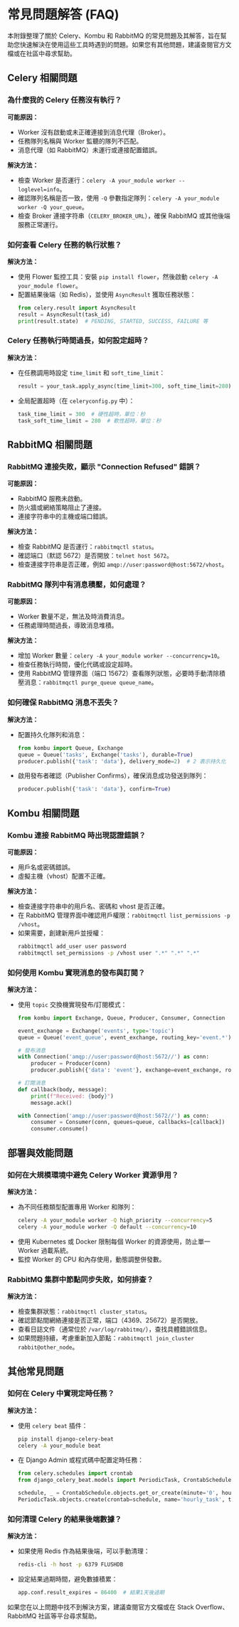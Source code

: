 # 常見問題解答 (FAQ)

本附錄整理了關於 Celery、Kombu 和 RabbitMQ 的常見問題及其解答，旨在幫助您快速解決在使用這些工具時遇到的問題。如果您有其他問題，建議查閱官方文檔或在社區中尋求幫助。

## Celery 相關問題

### 為什麼我的 Celery 任務沒有執行？
**可能原因：**

- Worker 沒有啟動或未正確連接到消息代理（Broker）。
- 任務隊列名稱與 Worker 監聽的隊列不匹配。
- 消息代理（如 RabbitMQ）未運行或連接配置錯誤。

**解決方法：**

- 檢查 Worker 是否運行：`celery -A your_module worker --loglevel=info`。
- 確認隊列名稱是否一致，使用 `-Q` 參數指定隊列：`celery -A your_module worker -Q your_queue`。
- 檢查 Broker 連接字符串（`CELERY_BROKER_URL`），確保 RabbitMQ 或其他後端服務正常運行。

### 如何查看 Celery 任務的執行狀態？
**解決方法：**

- 使用 Flower 監控工具：安裝 `pip install flower`，然後啟動 `celery -A your_module flower`。
- 配置結果後端（如 Redis），並使用 `AsyncResult` 獲取任務狀態：
  ```python
  from celery.result import AsyncResult
  result = AsyncResult(task_id)
  print(result.state)  # PENDING, STARTED, SUCCESS, FAILURE 等
  ```

### Celery 任務執行時間過長，如何設定超時？
**解決方法：**

- 在任務調用時設定 `time_limit` 和 `soft_time_limit`：
  ```python
  result = your_task.apply_async(time_limit=300, soft_time_limit=280)
  ```
- 全局配置超時（在 `celeryconfig.py` 中）：
  ```python
  task_time_limit = 300  # 硬性超時，單位：秒
  task_soft_time_limit = 280  # 軟性超時，單位：秒
  ```

## RabbitMQ 相關問題

### RabbitMQ 連接失敗，顯示 "Connection Refused" 錯誤？
**可能原因：**

- RabbitMQ 服務未啟動。
- 防火牆或網絡策略阻止了連接。
- 連接字符串中的主機或端口錯誤。

**解決方法：**

- 檢查 RabbitMQ 是否運行：`rabbitmqctl status`。
- 確認端口（默認 5672）是否開放：`telnet host 5672`。
- 檢查連接字符串是否正確，例如 `amqp://user:password@host:5672/vhost`。

### RabbitMQ 隊列中有消息積壓，如何處理？
**可能原因：**

- Worker 數量不足，無法及時消費消息。
- 任務處理時間過長，導致消息堆積。

**解決方法：**

- 增加 Worker 數量：`celery -A your_module worker --concurrency=10`。
- 檢查任務執行時間，優化代碼或設定超時。
- 使用 RabbitMQ 管理界面（端口 15672）查看隊列狀態，必要時手動清除積壓消息：`rabbitmqctl purge_queue queue_name`。

### 如何確保 RabbitMQ 消息不丟失？
**解決方法：**

- 配置持久化隊列和消息：
  ```python
  from kombu import Queue, Exchange
  queue = Queue('tasks', Exchange('tasks'), durable=True)
  producer.publish({'task': 'data'}, delivery_mode=2)  # 2 表示持久化
  ```
- 啟用發布者確認（Publisher Confirms），確保消息成功發送到隊列：
  ```python
  producer.publish({'task': 'data'}, confirm=True)
  ```

## Kombu 相關問題

### Kombu 連接 RabbitMQ 時出現認證錯誤？
**可能原因：**

- 用戶名或密碼錯誤。
- 虛擬主機（vhost）配置不正確。

**解決方法：**

- 檢查連接字符串中的用戶名、密碼和 vhost 是否正確。
- 在 RabbitMQ 管理界面中確認用戶權限：`rabbitmqctl list_permissions -p /vhost`。
- 如果需要，創建新用戶並授權：
  ```bash
  rabbitmqctl add_user user password
  rabbitmqctl set_permissions -p /vhost user ".*" ".*" ".*"
  ```

### 如何使用 Kombu 實現消息的發布與訂閱？
**解決方法：**

- 使用 `topic` 交換機實現發布/訂閱模式：
  ```python
  from kombu import Exchange, Queue, Producer, Consumer, Connection

  event_exchange = Exchange('events', type='topic')
  queue = Queue('event_queue', event_exchange, routing_key='event.*')

  # 發布消息
  with Connection('amqp://user:password@host:5672//') as conn:
      producer = Producer(conn)
      producer.publish({'data': 'event'}, exchange=event_exchange, routing_key='event.created')

  # 訂閱消息
  def callback(body, message):
      print(f"Received: {body}")
      message.ack()

  with Connection('amqp://user:password@host:5672//') as conn:
      consumer = Consumer(conn, queues=queue, callbacks=[callback])
      consumer.consume()
  ```

## 部署與效能問題

### 如何在大規模環境中避免 Celery Worker 資源爭用？
**解決方法：**

- 為不同任務類型配置專用 Worker 和隊列：
  ```bash
  celery -A your_module worker -Q high_priority --concurrency=5
  celery -A your_module worker -Q default --concurrency=10
  ```
- 使用 Kubernetes 或 Docker 限制每個 Worker 的資源使用，防止單一 Worker 過載系統。
- 監控 Worker 的 CPU 和內存使用，動態調整併發數。

### RabbitMQ 集群中節點同步失敗，如何排查？
**解決方法：**

- 檢查集群狀態：`rabbitmqctl cluster_status`。
- 確認節點間網絡連接是否正常，端口（4369、25672）是否開放。
- 查看日誌文件（通常位於 `/var/log/rabbitmq/`），查找具體錯誤信息。
- 如果問題持續，考慮重新加入節點：`rabbitmqctl join_cluster rabbit@other_node`。

## 其他常見問題

### 如何在 Celery 中實現定時任務？
**解決方法：**

- 使用 `celery beat` 插件：
  ```bash
  pip install django-celery-beat
  celery -A your_module beat
  ```
- 在 Django Admin 或程式碼中配置定時任務：
  ```python
  from celery.schedules import crontab
  from django_celery_beat.models import PeriodicTask, CrontabSchedule

  schedule, _ = CrontabSchedule.objects.get_or_create(minute='0', hour='*')
  PeriodicTask.objects.create(crontab=schedule, name='hourly_task', task='your_task')
  ```

### 如何清理 Celery 的結果後端數據？
**解決方法：**

- 如果使用 Redis 作為結果後端，可以手動清理：
  ```bash
  redis-cli -h host -p 6379 FLUSHDB
  ```
- 設定結果過期時間，避免數據積累：
  ```python
  app.conf.result_expires = 86400  # 結果1天後過期
  ```

如果您在以上問題中找不到解決方案，建議查閱官方文檔或在 Stack Overflow、RabbitMQ 社區等平台尋求幫助。
